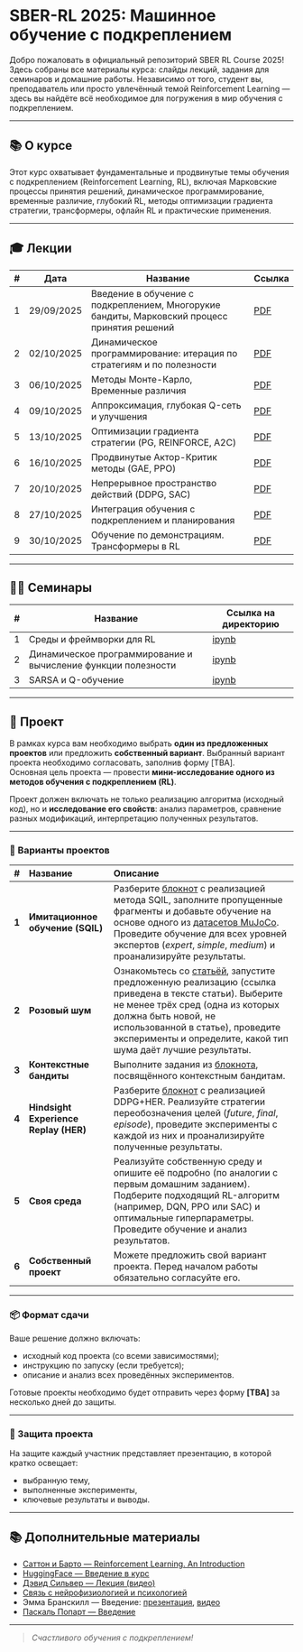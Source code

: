 # SBER-RL 2025: Машинное обучение с подкреплением

Добро пожаловать в официальный репозиторий SBER RL Course 2025! Здесь собраны все материалы курса: слайды лекций, задания для семинаров и домашние работы. Независимо от того, студент вы, преподаватель или просто увлечённый темой Reinforcement Learning — здесь вы найдёте всё необходимое для погружения в мир обучения с подкреплением.

---



## 📚 О курсе

Этот курс охватывает фундаментальные и продвинутые темы обучения с подкреплением (Reinforcement Learning, RL), включая Марковские процессы принятия решений, динамическое программирование, временные различие, глубокий RL, методы оптимизации градиента стратегии, трансформеры, офлайн RL и практические применения. 


---

## 🎓 Лекции

| #  | Дата       | Название                                                                                     | Ссылка                                                   |
| -- | ---------- | -------------------------------------------------------------------------------------------- | ---------------------------------------------------------------- |
| 1  | 29/09/2025 | Введение в обучение с подкреплением, Многорукие бандиты, Марковский процесс принятия решений |   [PDF](lectures/01_Введение-бандиты-МППР.pdf)                                                               |
| 2  | 02/10/2025 | Динамическое программирование: итерация по стратегиям и по полезности                        |    [PDF](lectures/02_Динамическое_программирование__итерация_по_стратегиям_и_по_полезности.pdf)                                                              |
| 3  | 06/10/2025 | Методы Монте-Карло, Временные различия                                                       |    [PDF](lectures/03_Методы%20Монте-Карло%20Временные%20различия.pdf)                                                              |
| 4  | 09/10/2025 | Аппроксимация, глубокая Q-сеть и улучшения                                                   |    [PDF](lectures/04_Аппроксимация%2C%20глубокая%20Q-сеть%20и%20улучшения.pdf)                                                              |
| 5  | 13/10/2025 | Оптимизации градиента стратегии (PG, REINFORCE, A2C)                                         |     [PDF](lectures/05_Оптимизации_градиента_стратегии.pdf)                                                             |
| 6  | 16/10/2025 | Продвинутые Актор-Критик методы (GAE, PPO)                                                   |     [PDF](lectures/06_Продвинутые_Актор_Критик_методы_GAE_PPO.pdf)                                                             |
| 7  | 20/10/2025 | Непрерывное пространство действий (DDPG, SAC)                                                |   [PDF](lectures/07_Continuous.pdf)                                                         |
| 8  | 27/10/2025 | Интеграция обучения с подкреплением и планирования                                           |   [PDF](lectures/08_Интеграция_обучения_с_подкреплением_и_планирования.pdf)                                                               |
| 9 | 30/10/2025 | Обучение по демонстрациям. Трансформеры в RL                                                 |    [PDF](lectures/09_Обучение_по_демонстрациям_и_трансформеры.pdf)                                                              |




---

## 🧑‍💻 Семинары

| #  | Название                                 | Ссылка на директорию                     |
|----|---------------------------------------|-----------------------------------|
| 1  | Среды и фреймворки для RL | [ipynb](seminars/01_Main_Components_Frameworks.ipynb) |
| 2  | Динамическое программирование и вычисление функции полезности | [ipynb](seminars/02_Dynamic_Prog_MC_TD.ipynb) |
| 3  | SARSA и Q-обучение | [ipynb](seminars/03_SARSA_Q.ipynb) |


--- 

## 📘 Проект

В рамках курса вам необходимо выбрать **один из предложенных проектов** или предложить **собственный вариант**. Выбранный вариант проекта необходимо согласовать, заполнив форму [TBA].  
Основная цель проекта — провести **мини-исследование одного из методов обучения с подкреплением (RL)**.  

Проект должен включать не только реализацию алгоритма (исходный код), но и **исследование его свойств**: анализ параметров, сравнение разных модификаций, интерпретацию полученных результатов.

---

### 🧩 Варианты проектов

| # | Название | Описание |
|:-:|:----------|:----------|
| **1** | **Имитационное обучение (SQIL)** | Разберите [блокнот](projects/SQIL.ipynb) с реализацией метода SQIL, заполните пропущенные фрагменты и добавьте обучение на основе одного из [датасетов MuJoCo](https://minari.farama.org/main/datasets/mujoco/). Проведите обучение для всех уровней экспертов (*expert*, *simple*, *medium*) и проанализируйте результаты. |
| **2** | **Розовый шум** | Ознакомьтесь со [статьёй](https://openreview.net/forum?id=hQ9V5QN27eS), запустите предложенную реализацию (ссылка приведена в тексте статьи). Выберите не менее трёх сред (одна из которых должна быть новой, не использованной в статье), проведите эксперименты и определите, какой тип шума даёт лучшие результаты. |
| **3** | **Контекстные бандиты** | Выполните задания из [блокнота](projects/Bandits.ipynb), посвящённого контекстным бандитам. |
| **4** | **Hindsight Experience Replay (HER)** | Разберите [блокнот](projects/HER.ipynb) с реализацией DDPG+HER. Реализуйте стратегии переобозначения целей (*future*, *final*, *episode*), проведите эксперименты с каждой из них и проанализируйте полученные результаты. |
| **5** | **Своя среда** | Реализуйте собственную среду и опишите её подробно (по аналогии с первым домашним заданием). Подберите подходящий RL-алгоритм (например, DQN, PPO или SAC) и оптимальные гиперпараметры. Проведите обучение и анализ результатов. |
| **6** | **Собственный проект** | Можете предложить свой вариант проекта. Перед началом работы обязательно согласуйте его. |

---

### 📦 Формат сдачи

Ваше решение должно включать:
- исходный код проекта (со всеми зависимостями);
- инструкцию по запуску (если требуется);
- описание и анализ всех проведённых экспериментов.

Готовые проекты необходимо будет отправить через форму **[TBA]** за несколько дней до защиты.

---

### 🎤 Защита проекта

На защите каждый участник представляет презентацию, в которой кратко освещает:
- выбранную тему,
- выполненные эксперименты,
- ключевые результаты и выводы.


---

## 📚 Дополнительные материалы

- [Саттон и Барто — Reinforcement Learning. An Introduсtion](https://disk.yandex.ru/i/S92-w_CkJVfZmw)  
- [HuggingFace — Введение в курс](https://huggingface.co/learn/deep-rl-course/unit0/introduction)  
- [Дэвид Сильвер — Лекция (видео)](https://www.youtube.com/watch?v=2pWv7GOvuf0)  
- [Связь с нейрофизиологией и психологией](http://www.scholarpedia.org/article/Reinforcement_learning)  
- Эмма Бранскилл — Введение: [презентация](https://web.stanford.edu/class/cs234/slides/lecture1.pdf), [видео](https://youtu.be/FgzM3zpZ55o)  
- [Паскаль Попарт — Введение](https://cs.uwaterloo.ca/~ppoupart/teaching/cs885-spring18/slides/cs885-lecture1a.pdf)  


---
> *Счастливого обучения с подкреплением!*
